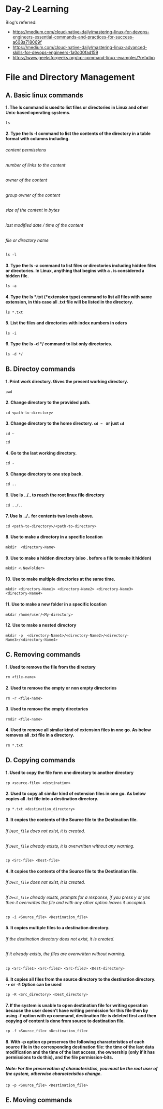 # Day-2 Learning
Blog's referred:
- https://medium.com/cloud-native-daily/mastering-linux-for-devops-engineers-essential-commands-and-practices-for-success-a608a718069f
- https://medium.com/cloud-native-daily/mastering-linux-advanced-skills-for-devops-engineers-1a0c00fad159
- https://www.geeksforgeeks.org/cp-command-linux-examples/?ref=lbp

# File and Directory Management
## A. Basic linux commands
#### 1. The ls command is used to list files or directories in Linux and other Unix-based operating systems.
    ls
#### 2. Type the ls -l command to list the contents of the directory in a table format with columns including.
###### content permissions
###### number of links to the content
###### owner of the content
###### group owner of the content
###### size of the content in bytes
###### last modified date / time of the content
###### file or directory name
    ls -l
#### 3. Type the ls -a command to list files or directories including hidden files or directories. In Linux, anything that begins with a . is considered a hidden file.
    ls -a
#### 4. Type the ls *.txt (*extension type) command to list all files with same extension, in this case all .txt file will be listed in the directory.
    ls *.txt
#### 5. List the files and directories with index numbers in oders
    ls -i
#### 6. Type the ls -d */ command to list only directories.
    ls -d */
## B. Directoy commands
#### 1. Print work directory. Gives the present working directory.
    pwd
#### 2. Change directory to the provided path.
    cd <path-to-directory>
#### 3. Change directory to the home directory. ```cd ~ ``` or just  ```cd ``` 
    cd ~
    
    cd
#### 4. Go to the last working directory.
    cd -
#### 5. Change directory to one step back.
    cd ..
#### 6. Use ls ../.. to reach the root linux file directory
    cd ../..
#### 7. Use ls ../.. for contents two levels above.
    cd <path-to-directory>/<path-to-directory>
#### 8. Use to make a directory in a specific location
    mkdir  <directory-Name>
#### 9. Use to make a hidden directory (also . before a file to make it hidden)
    mkdir <.NewFolder>
#### 10. Use to make multiple directories at the same time.
    mkdir <directory-Name1> <directory-Name2> <directory-Name3> <directory-Name4>
#### 11. Use to make a new folder in a specific location
    mkdir /home/user/<My-directory>
#### 12. Use to make a nested directory
    mkdir -p  <directory-Name1>/<directory-Name2>/<directory-Name3>/<directory-Name4>
## C. Removing commands
#### 1. Used to remove the file from the directory
    rm <file-name>
#### 2. Used to remove the empty or non empty directories
    rm -r <file-name>
#### 3. Used to remove the empty directories
    rmdir <file-name>
#### 4. Used to remove all similar kind of extension files in one go. As below removes all .txt file in a directory.
    rm *.txt
## D. Copying commands
#### 1. Used to copy the file form one directory to another directory
    cp <source-file> <destination>
#### 2. Used to copy all similar kind of extension files in one go. As below copies all .txt file into a destination directory.
    cp *.txt <destination_directory>
#### 3. It copies the contents of the Source file to the Destination file.
###### If `Dest_file` does not exist, it is created.
###### If `Dest_file` already exists, it is overwritten without any warning.
    cp <Src-file> <Dest-file>
#### 4. It copies the contents of the Source file to the Destination file.
###### If `Dest_file` does not exist, it is created.
###### If `Dest_file` already exists, prompts for a response, if you press y or yes then it overwrites the file and with any other option leaves it uncopied.
    cp -i <Source_file> <Destination_file>
#### 5. It copies multiple files to a destination directory.
###### If the destination directory does not exist, it is created.
###### If it already exists, the files are overwritten without warning.
    cp <Src-file1> <Src-file2> <Src-file3> <Dest-directory>
#### 6. It copies all files from the source directory to the destination directory. `-r` or `-R` Option can be used
    cp -R <Src_directory> <Dest_directory>
#### 7. If the system is unable to open destination file for writing operation because the user doesn’t have writing permission for this file then by using -f option with cp command, destination file is deleted first and then copying of content is done from source to destination file.
    cp -f <Source_file> <Destination_file>
#### 8. With -p option cp preserves the following characteristics of each source file in the corresponding destination file: the time of the last data modification and the time of the last access, the ownership (only if it has permissions to do this), and the file permission-bits. 
##### Note: For the preservation of characteristics, you must be the root user of the system, otherwise characteristics change.
    cp -p <Source_file> <Destination_file>
## E. Moving commands






